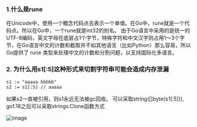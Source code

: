 ### 1.什么是rune
在Unicode中，使用一个概念代码点去表示一个单值。在Go中，rune就是一个代码点。所以在Go中，一个rune就是int32的别名。
由于Go语言中采用的是统一的UTF-8编码，英文字母在底层占1个字节，特殊字符和中文汉字则占用1～3个字节，在Go语言中文的计数和截取并不如其他语言（比如Python）那么容易，所以Go提供了 rune 类型来处理中文的计数和分割问题，以支持国际化多语言。


### 2. 为什么用s1[:5]这种形式来切割字符串可能会造成内存泄漏

```golang
s1 := "aaaaa bbbbb"
s2 := s1[:5] // aaaaa
```
如果s2一直被引用，则s1永远无法被gc回收。
可以采取string([]byte(s1[:5])), go1.18之后可以采取strings.Clone函数方式

![image](https://github.com/hasa1K/book_share1/assets/53266479/9f215960-2066-440e-b18c-3f3f5b4dc37b)
